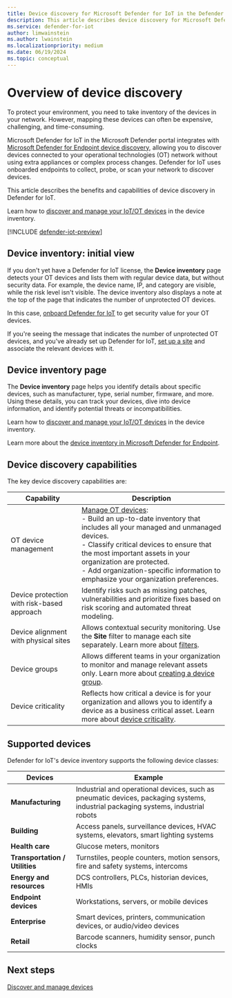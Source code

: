 ```yaml
---
title: Device discovery for Microsoft Defender for IoT in the Defender portal
description: This article describes device discovery for Microsoft Defender for IoT in the Defender portal.
ms.service: defender-for-iot
author: limwainstein
ms.author: lwainstein
ms.localizationpriority: medium
ms.date: 06/19/2024
ms.topic: conceptual
---
```


# Overview of device discovery

To protect your environment, you need to take inventory of the devices in your network. However, mapping these devices can often be expensive, challenging, and time-consuming.

Microsoft Defender for IoT in the Microsoft Defender portal integrates with [Microsoft Defender for Endpoint device discovery](/defender-endpoint/machines-view-overview#device-inventory-overview), allowing you to discover devices connected to your operational technologies (OT) network without using extra appliances or complex process changes. Defender for IoT uses onboarded endpoints to collect, probe, or scan your network to discover devices.

This article describes the benefits and capabilities of device discovery in Defender for IoT.

Learn how to [discover and manage your IoT/OT devices](manage-devices-inventory.md) in the device inventory.

[!INCLUDE [defender-iot-preview](../includes/defender-for-iot-defender-public-preview.md)]

## Device inventory: initial view

If you don't yet have a Defender for IoT license, the **Device inventory** page detects your OT devices and lists them with regular device data, but without security data. For example, the device name, IP, and category are visible, while the risk level isn't visible. The device inventory also displays a note at the top of the page that indicates the number of unprotected OT devices.

In this case, [onboard Defender for IoT](get-started.md) to get security value for your OT devices.

If you're seeing the message that indicates the number of unprotected OT devices, and you've already set up Defender for IoT, [set up a site](set-up-sites.md) and associate the relevant devices with it.

## Device inventory page

The **Device inventory** page helps you identify details about specific devices, such as manufacturer, type, serial number, firmware, and more. Using these details, you can track your devices, dive into device information, and identify potential threats or incompatibilities.

Learn how to [discover and manage your IoT/OT devices](manage-devices-inventory.md) in the device inventory.

Learn more about the [device inventory in Microsoft Defender for Endpoint](/defender-endpoint/machines-view-overview#device-inventory-overview).

## Device discovery capabilities

The key device discovery capabilities are:

|Capability|Description|
|---|---|
|OT device management|[Manage OT devices](manage-devices-inventory.md):<br>- Build an up-to-date inventory that includes all your managed and unmanaged devices.<br>- Classify critical devices to ensure that the most important assets in your organization are protected.<br>- Add organization-specific information to emphasize your organization preferences.|
|Device protection with risk-based approach|Identify risks such as missing patches, vulnerabilities and prioritize fixes based on risk scoring and automated threat modeling.|
|Device alignment with physical sites|Allows contextual security monitoring. Use the **Site** filter to manage each site separately. Learn more about [filters](/defender-endpoint/machines-view-overview#use-filters-to-customize-the-device-inventory-views).|
|Device groups|Allows different teams in your organization to monitor and manage relevant assets only. Learn more about [creating a device group](/defender-endpoint/machine-groups#create-a-device-group).|
|Device criticality|Reflects how critical a device is for your organization and allows you to identify a device as a business critical asset. Learn more about [device criticality](/defender-endpoint/machines-view-overview#device-inventory-overview).|

## Supported devices

Defender for IoT's device inventory supports the following device classes:

|Devices|Example|
|---|---|
|**Manufacturing**|Industrial and operational devices, such as pneumatic devices,  packaging systems, industrial packaging systems, industrial robots|
|**Building**|Access panels,  surveillance devices, HVAC systems, elevators, smart lighting systems|
|**Health care**|Glucose meters, monitors|
|**Transportation / Utilities**|Turnstiles, people counters, motion sensors, fire and safety systems, intercoms|
|**Energy and resources**|DCS controllers, PLCs, historian devices, HMIs|
|**Endpoint devices**|Workstations, servers, or mobile devices|
|**Enterprise**|Smart devices, printers,  communication devices, or audio/video devices|
|**Retail**|Barcode scanners, humidity sensor, punch clocks|

## Next steps

[Discover and manage devices](manage-devices-inventory.md)

